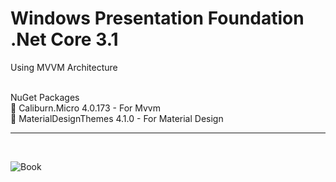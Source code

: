# Windows Presentation Foundation .Net Core 3.1<br/>
Using MVVM Architecture<br/><br/>

  NuGet Packages<br/>
📌 Caliburn.Micro 4.0.173 - For Mvvm<br/>
📌 MaterialDesignThemes 4.1.0 - For Material Design<hr/></br>

![Book](https://user-images.githubusercontent.com/76606140/123739465-55d2cc80-d8c4-11eb-97fd-b903d7957aa5.gif)

